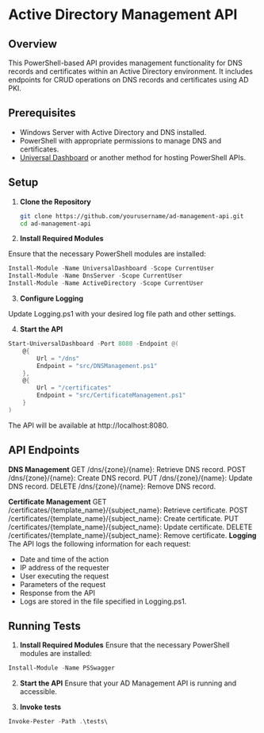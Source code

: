 # Active Directory Management API

## Overview

This PowerShell-based API provides management functionality for DNS records and certificates within an Active Directory environment. It includes endpoints for CRUD operations on DNS records and certificates using AD PKI.

## Prerequisites

- Windows Server with Active Directory and DNS installed.
- PowerShell with appropriate permissions to manage DNS and certificates.
- [Universal Dashboard](https://docs.ironmansoftware.com/) or another method for hosting PowerShell APIs.

## Setup

1. **Clone the Repository**

   ```bash
   git clone https://github.com/yourusername/ad-management-api.git
   cd ad-management-api
    ```
2. **Install Required Modules**

Ensure that the necessary PowerShell modules are installed:
```PowerShell
Install-Module -Name UniversalDashboard -Scope CurrentUser
Install-Module -Name DnsServer -Scope CurrentUser
Install-Module -Name ActiveDirectory -Scope CurrentUser
```

3. **Configure Logging**

Update Logging.ps1 with your desired log file path and other settings.

4. **Start the API**
```PowerShell
Start-UniversalDashboard -Port 8080 -Endpoint @(
    @{
        Url = "/dns"
        Endpoint = "src/DNSManagement.ps1"
    },
    @{
        Url = "/certificates"
        Endpoint = "src/CertificateManagement.ps1"
    }
)
```
The API will be available at http://localhost:8080.

## API Endpoints
**DNS Management**
GET /dns/{zone}/{name}: Retrieve DNS record.
POST /dns/{zone}/{name}: Create DNS record.
PUT /dns/{zone}/{name}: Update DNS record.
DELETE /dns/{zone}/{name}: Remove DNS record.

**Certificate Management**
GET /certificates/{template_name}/{subject_name}: Retrieve certificate.
POST /certificates/{template_name}/{subject_name}: Create certificate.
PUT /certificates/{template_name}/{subject_name}: Update certificate.
DELETE /certificates/{template_name}/{subject_name}: Remove certificate.
**Logging**
The API logs the following information for each request:

- Date and time of the action
- IP address of the requester
- User executing the request
- Parameters of the request
- Response from the API
- Logs are stored in the file specified in Logging.ps1.

## Running Tests
1. **Install Required Modules**
Ensure that the necessary PowerShell modules are installed:

```PowerShell
Install-Module -Name PSSwagger
```
2. **Start the API** 
Ensure that your AD Management API is running and accessible.

3. **Invoke tests**
```PowerShell
Invoke-Pester -Path .\tests\
```
